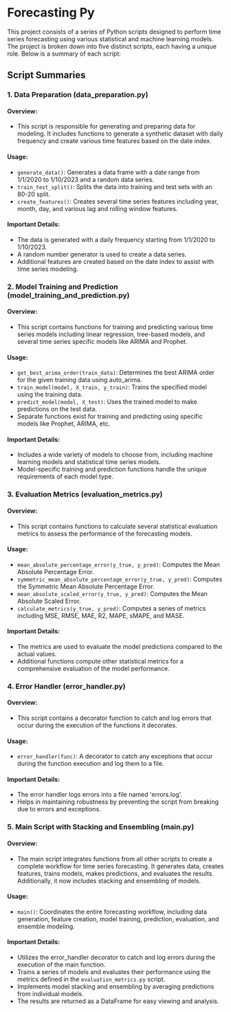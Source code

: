 # Forecasting Py

This project consists of a series of Python scripts designed to perform time series forecasting using various statistical and machine learning models. The project is broken down into five distinct scripts, each having a unique role. Below is a summary of each script:

## Script Summaries

### 1. Data Preparation (data_preparation.py)

#### Overview:
- This script is responsible for generating and preparing data for modeling. It includes functions to generate a synthetic dataset with daily frequency and create various time features based on the date index.

#### Usage:
- `generate_data()`: Generates a data frame with a date range from 1/1/2020 to 1/10/2023 and a random data series.
- `train_test_split()`: Splits the data into training and test sets with an 80-20 split.
- `create_features()`: Creates several time series features including year, month, day, and various lag and rolling window features.

#### Important Details:
- The data is generated with a daily frequency starting from 1/1/2020 to 1/10/2023.
- A random number generator is used to create a data series.
- Additional features are created based on the date index to assist with time series modeling.

### 2. Model Training and Prediction (model_training_and_prediction.py)

#### Overview:
- This script contains functions for training and predicting various time series models including linear regression, tree-based models, and several time series specific models like ARIMA and Prophet.

#### Usage:
- `get_best_arima_order(train_data)`: Determines the best ARIMA order for the given training data using auto_arima.
- `train_model(model, X_train, y_train)`: Trains the specified model using the training data.
- `predict_model(model, X_test)`: Uses the trained model to make predictions on the test data.
- Separate functions exist for training and predicting using specific models like Prophet, ARIMA, etc.

#### Important Details:
- Includes a wide variety of models to choose from, including machine learning models and statistical time series models.
- Model-specific training and prediction functions handle the unique requirements of each model type.


### 3. Evaluation Metrics (evaluation_metrics.py)

#### Overview:
- This script contains functions to calculate several statistical evaluation metrics to assess the performance of the forecasting models.

#### Usage:
- `mean_absolute_percentage_error(y_true, y_pred)`: Computes the Mean Absolute Percentage Error.
- `symmetric_mean_absolute_percentage_error(y_true, y_pred)`: Computes the Symmetric Mean Absolute Percentage Error.
- `mean_absolute_scaled_error(y_true, y_pred)`: Computes the Mean Absolute Scaled Error.
- `calculate_metrics(y_true, y_pred)`: Computes a series of metrics including MSE, RMSE, MAE, R2, MAPE, sMAPE, and MASE.

#### Important Details:
- The metrics are used to evaluate the model predictions compared to the actual values.
- Additional functions compute other statistical metrics for a comprehensive evaluation of the model performance.


### 4. Error Handler (error_handler.py)

#### Overview:
- This script contains a decorator function to catch and log errors that occur during the execution of the functions it decorates.

#### Usage:
- `error_handler(func)`: A decorator to catch any exceptions that occur during the function execution and log them to a file.

#### Important Details:
- The error handler logs errors into a file named 'errors.log'.
- Helps in maintaining robustness by preventing the script from breaking due to errors and exceptions.


### 5. Main Script with Stacking and Ensembling (main.py)

#### Overview:
- The main script integrates functions from all other scripts to create a complete workflow for time series forecasting. It generates data, creates features, trains models, makes predictions, and evaluates the results. Additionally, it now includes stacking and ensembling of models.

#### Usage:
- `main()`: Coordinates the entire forecasting workflow, including data generation, feature creation, model training, prediction, evaluation, and ensemble modeling.

#### Important Details:
- Utilizes the error_handler decorator to catch and log errors during the execution of the main function.
- Trains a series of models and evaluates their performance using the metrics defined in the `evaluation_metrics.py` script.
- Implements model stacking and ensembling by averaging predictions from individual models.
- The results are returned as a DataFrame for easy viewing and analysis.
